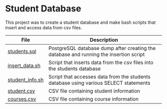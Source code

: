 # Student Database

This project was to create a student database and make bash scripts that insert and access data from csv files.

| File | Description |
| ---- | ----------- |
| [students.sql](students.sql) | PostgreSQL database dump after creating the database and running the insertion script |
| [insert_data.sh](insert_data.sh) | Script that inserts data from the csv files into the students database |
| [student_info.sh](student_info.sh) | Script that accesses data from the students database using various SELECT statements |
| [student.csv](student.csv) | CSV file containing student information |
| [courses.csv](courses.csv) | CSV file containing course information |
